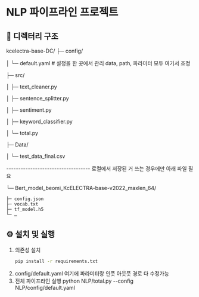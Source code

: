 # NLP 파이프라인 프로젝트

## 📁 디렉터리 구조
kcelectra-base-DC/
├─ config/

│   └─ default.yaml # 설정을 한 곳에서 관리 data, path, 파라미터 모두 여기서 조정

├─ src/

│   ├─ text_cleaner.py

│   ├─ sentence_splitter.py

│   ├─ sentiment.py

│   ├─ keyword_classifier.py

│   └─ total.py

├─ Data/

│   └─ test_data_final.csv

----------------------------------- 로컬에서 저장된 거 쓰는 경우에만 아래 파일 필요

└─ Bert_model_beomi_KcELECTRA-base-v2022_maxlen_64/

    ├─ config.json
    ├─ vocab.txt
    ├─ tf_model.h5
    └─ …



## ⚙️ 설치 및 실행
1. 의존성 설치  
   ```bash
   pip install -r requirements.txt

  2. config/default.yaml 여기에 파라미터랑 인풋 아웃풋 경로 다 수정가능
  3. 전체 파이프라인 실행
     python NLP/total.py --config NLP/config/default.yaml
